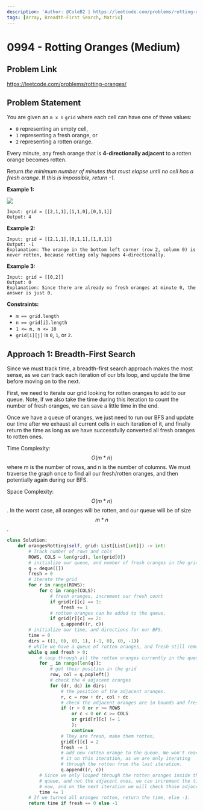 ```yaml
---
description: 'Author: @ColeB2 | https://leetcode.com/problems/rotting-oranges/'
tags: [Array, Breadth-First Search, Matrix]
---
```


# 0994 - Rotting Oranges (Medium)

## Problem Link

https://leetcode.com/problems/rotting-oranges/

## Problem Statement

You are given an `m x n` `grid` where each cell can have one of three values:

- `0` representing an empty cell,
- `1` representing a fresh orange, or
- `2` representing a rotten orange.

Every minute, any fresh orange that is **4-directionally adjacent** to a rotten orange becomes rotten.

Return _the minimum number of minutes that must elapse until no cell has a fresh orange_. If _this is impossible, return -1_.

**Example 1:**

![](https://assets.leetcode.com/uploads/2019/02/16/oranges.png)

```
Input: grid = [[2,1,1],[1,1,0],[0,1,1]]
Output: 4
```

**Example 2:**

```
Input: grid = [[2,1,1],[0,1,1],[1,0,1]]
Output: -1
Explanation: The orange in the bottom left corner (row 2, column 0) is never rotten, because rotting only happens 4-directionally.
```

**Example 3:**

```
Input: grid = [[0,2]]
Output: 0
Explanation: Since there are already no fresh oranges at minute 0, the answer is just 0.
```

**Constraints:**

- `m == grid.length`
- `n == grid[i].length`
- `1 <= m, n <= 10`
- `grid[i][j]` is `0`, `1`, or `2`.

## Approach 1: Breadth-First Search

Since we must track time, a breadth-first search approach makes the most sense, as we can track each iteration of our bfs loop, and update the time before moving on to the next.

First, we need to iterate our grid looking for rotten oranges to add to our queue. Note, if we also take the time during this iteration to count the number of fresh oranges, we can save a little time in the end.

Once we have a queue of oranges, we just need to run our BFS and update our time after we exhaust all current cells in each iteration of it, and finally return the time as long as we have successfully converted all fresh oranges to rotten ones.

Time Complexity: $$O(m * n)$$ where m is the number of rows, and n is the number of columns. We must traverse the graph once to find all our fresh/rotten oranges, and then potentially again during our BFS.

Space Complexity: $$O(m * n)$$. In the worst case, all oranges will be rotten, and our queue will be of size $$m * n$$.

<Tabs>
<TabItem value="python" label="Python">
<SolutionAuthor name="@ColeB2"/>

```py
class Solution:
    def orangesRotting(self, grid: List[List[int]]) -> int:
        # Track number of rows and cols
        ROWS, COLS = len(grid), len(grid[0])
        # initialize our queue, and number of fresh oranges in the grid.
        q = deque([])
        fresh = 0
        # iterate the grid
        for r in range(ROWS):
            for c in range(COLS):
                # fresh oranges, increment our fresh count
                if grid[r][c] == 1:
                    fresh += 1
                # rotten oranges can be added to the queue.
                if grid[r][c] == 2:
                    q.append((r, c))
        # initialize our time, and directions for our BFS.
        time = 0
        dirs = ((1, 0), (0, 1), (-1, 0), (0, -1))
        # while we have a queue of rotten oranges, and fresh still remaining.
        while q and fresh > 0:
            # loop through all the rotten oranges currently in the queue.
            for _ in range(len(q)):
                # get their position in the grid
                row, col = q.popleft()
                # check the 4 adjacent oranges
                for (dr, dc) in dirs:
                    # the position of the adjacent oranges.
                    r, c = row + dr, col + dc
                    # check the adjacent oranges are in bounds and fresh.
                    if (r < 0 or r >= ROWS
                        or c < 0 or c >= COLS
                        or grid[r][c] != 1
                        ):
                        continue
                    # They are fresh, make them rotten,
                    grid[r][c] = 2
                    fresh -= 1
                    # add new rotten orange to the queue. We won't reach
                    # it on this iteration, as we are only iterating
                    # through the rotten from the last iteration.
                    q.append((r, c))
            # Since we only looped through the rotten oranges inside the
            # queue, and not the adjacent ones, we can increment the time
            # now, and on the next iteration we will check those adjacent ones.
            time += 1
        # If we turned all oranges rotten, return the time, else -1.
        return time if fresh == 0 else -1
```

</TabItem>
</Tabs>
